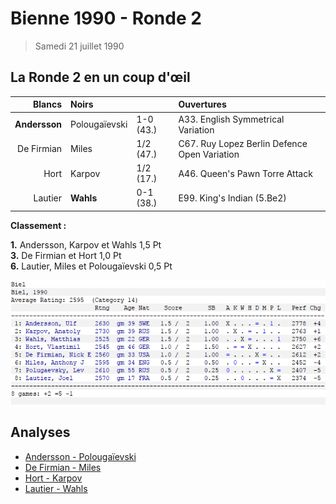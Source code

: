 # Bienne 1990 - Ronde 2

> Samedi 21 juillet 1990

## La Ronde 2 en un coup d'œil

| Blancs | Noirs | &nbsp; | Ouvertures |
| ---: | :--- | --- | :--- |
| **Andersson** | Polougaïevski | 1-0 (43.) | A33. English Symmetrical Variation |
| De Firmian | Miles | 1/2 (47.) | C67. Ruy Lopez Berlin Defence Open Variation |
| Hort | Karpov | 1/2 (17.) | A46. Queen's Pawn Torre Attack |
| Lautier | **Wahls** | 0-1 (38.) | E99. King's Indian (5.Be2) |

 **Classement :**

 **1.** Andersson, Karpov et Wahls 1,5 Pt  
**3.** De Firmian et Hort 1,0 Pt  
**6.** Lautier, Miles et Polougaïevski 0,5 Pt

![](Class_02.png)

## Analyses

* [Andersson - Polougaïevski](02_Andersson_Polougaievski.md)
* [De Firmian - Miles](02_DeFirmian_Miles.md)
* [Hort - Karpov](02_Hort_Karpov.md)
* [Lautier - Wahls](02_Lautier_Wahls.md)

